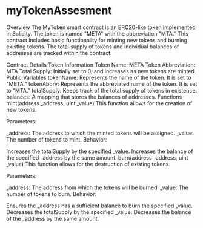 # myTokenAssesment

Overview
The MyToken smart contract is an ERC20-like token implemented in Solidity. The token is named "META" with the abbreviation "MTA." This contract includes basic functionality for minting new tokens and burning existing tokens. The total supply of tokens and individual balances of addresses are tracked within the contract.

Contract Details
Token Information
Token Name: META
Token Abbreviation: MTA
Total Supply: Initially set to 0, and increases as new tokens are minted.
Public Variables
tokenName: Represents the name of the token. It is set to "META."
tokenAbbrv: Represents the abbreviated name of the token. It is set to "MTA."
totalSupply: Keeps track of the total supply of tokens in existence.
balances: A mapping that stores the balances of addresses.
Functions
mint(address _address, uint _value)
This function allows for the creation of new tokens.

Parameters:

_address: The address to which the minted tokens will be assigned.
_value: The number of tokens to mint.
Behavior:

Increases the totalSupply by the specified _value.
Increases the balance of the specified _address by the same amount.
burn(address _address, uint _value)
This function allows for the destruction of existing tokens.

Parameters:

_address: The address from which the tokens will be burned.
_value: The number of tokens to burn.
Behavior:

Ensures the _address has a sufficient balance to burn the specified _value.
Decreases the totalSupply by the specified _value.
Decreases the balance of the _address by the same amount.
